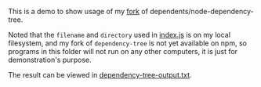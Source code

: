 This is a demo to show usage of my [fork](https://github.com/Alan052918/node-dependency-tree) of dependents/node-dependency-tree.

Noted that the `filename` and `directory` used in [index.js](https://github.com/Alan052918/Package-Dependency-Scaling-Analysis/blob/master/deptree/index.js) is on my local filesystem, and my fork of `dependency-tree` is not yet available on npm, so programs in this folder will not run on any other computers, it is just for demonstration's purpose.

The result can be viewed in [dependency-tree-output.txt](https://github.com/Alan052918/Package-Dependency-Scaling-Analysis/blob/master/deptree/dependency-tree-output.txt).
